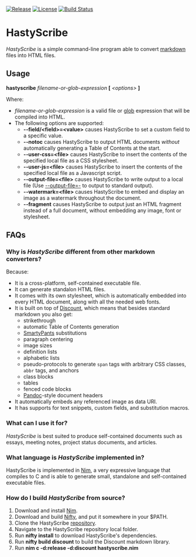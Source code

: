 [![Release](https://img.shields.io/github/release/h3rald/hastyscribe.svg)](https://github.com/h3rald/hastyscribe)
[![License](https://img.shields.io/badge/license-MIT-blue.svg)](https://raw.githubusercontent.com/h3rald/hastyscribe/master/LICENSE)
[![Build Status](https://img.shields.io/travis/h3rald/hastyscribe.svg)](https://travis-ci.org/h3rald/hastyscribe)

# HastyScribe

_HastyScribe_ is a simple command-line program able to convert [markdown](http://daringfireball.net/projects/markdown) files into HTML files.

## Usage

**hastyscribe** _filename-or-glob-expression_ **[** _\<options\>_ **]**

Where:

  * _filename-or-glob-expression_ is a valid file or [glob](http://en.wikipedia.org/wiki/Glob_(programming)) expression that will be compiled into HTML.
  * The following options are supported:
    * **\-\-field/&lt;field&gt;=&lt;value&gt;** causes HastyScribe to set a custom field to a specific value.
    * **\-\-notoc** causes HastyScribe to output HTML documents _without_ automatically generating a Table of Contents at the start.
    * **\-\-user-css=&lt;file&gt;** causes HastyScribe to insert the contents of the specified local file as a CSS stylesheet. 
    * **\-\-user-js=&lt;file&gt;** causes HastyScribe to insert the contents of the specified local file as a Javascript script. 
    * **\-\-output-file=&lt;file&gt;** causes HastyScribe to write output to a local file (Use [\-\-output-file=-](class:opt) to output to standard output).
    * **\-\-watermark=&lt;file&gt;** causes HastyScribe to embed and display an image as a watermark throughout the document. 
    * **\-\-fragment** causes HastyScribe to output just an HTML fragment instead of a full document, without embedding any image, font or stylesheet.

## FAQs

### Why is _HastyScribe_ different from other markdown converters?

Because:

* It is a cross-platform, self-contained executable file.
* It can generate standalon HTML files.
* It comes with its own stylesheet, which is automatically embedded into every HTML document, along with all the needed web fonts.
* It is built on top of [Discount][discount], which means that besides standard markdown you also get:
  * strikethrough
  * automatic Table of Contents generation
  * [SmartyPants](http://daringfireball.net/projects/smartypants/) substitutions
  * paragraph centering
  * image sizes
  * definition lists
  * alphabetic lists
  * pseudo-protocols to generate `span` tags with arbitrary CSS classes, `abbr` tags, and anchors
  * class blocks
  * tables
  * fenced code blocks
  * [Pandoc](http://johnmacfarlane.net/pandoc/)-style document headers
* It automatically embeds any referenced image as data URI.
* It has supports for text snippets, custom fields, and substitution macros.

### What can I use it for?

_HastyScribe_ is best suited to produce self-contained documents such as essays, meeting notes, project status documents, and articles.

### What language is _HastyScribe_ implemented in?

HastyScribe is implemented in [Nim][nim], a very expressive language that compiles to C and is able to generate small, standalone and self-contained executable files.

### How do I build _HastyScribe_ from source?

1. Download and install [Nim][nim].
2. Download and build [Nifty][nifty], and put it somewhere in your $PATH.
3. Clone the HastyScribe [repository](https://github.com/h3rald/hastyscribe).
4. Navigate to the HastyScribe repository local folder.
5. Run **nifty install** to download HastyScribe's dependencies.
6. Run **nifty build discount** to build the Discount markdown library.
7. Run **nim c -d:release -d:discount hastyscribe.nim**

[nim]: http://nim-lang.org/
[nifty]: https://github.com/h3rald/nifty
[discount]: http://www.pell.portland.or.us/~orc/Code/discount/
